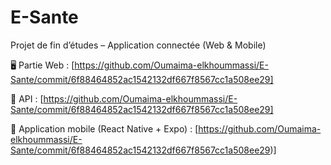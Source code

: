 # E-Sante
Projet de fin d’études – Application connectée (Web & Mobile)

🖥️ Partie Web : [https://github.com/Oumaima-elkhoummassi/E-Sante/commit/6f88464852ac1542132df667f8567cc1a508ee29]

🔗 API : [https://github.com/Oumaima-elkhoummassi/E-Sante/commit/6f88464852ac1542132df667f8567cc1a508ee29]

📱 Application mobile (React Native + Expo) : [https://github.com/Oumaima-elkhoummassi/E-Sante/commit/6f88464852ac1542132df667f8567cc1a508ee29)]
